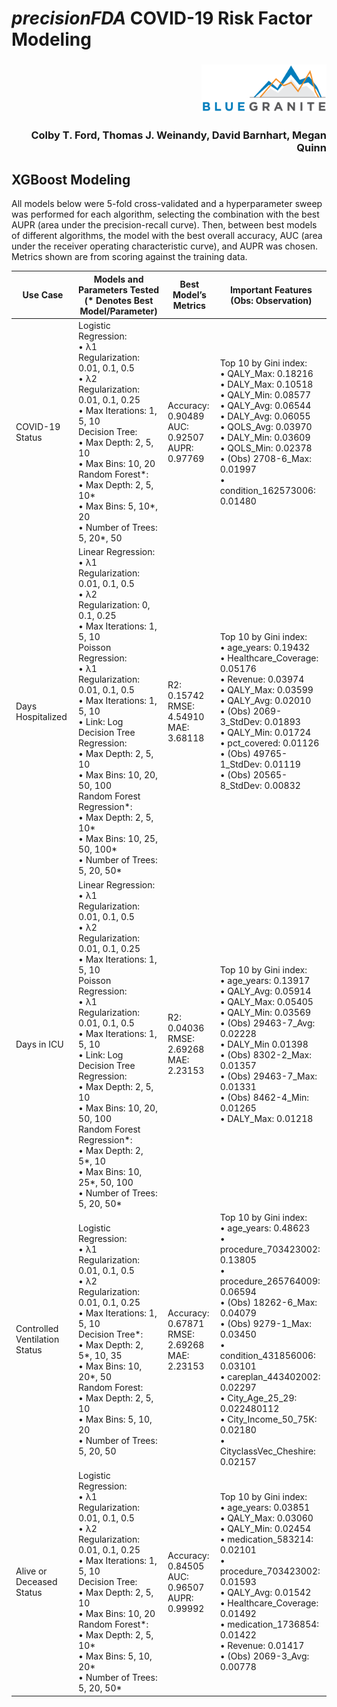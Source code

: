 # _precisionFDA_ COVID-19 Risk Factor Modeling

<h3 align="right"><img src="https://raw.githubusercontent.com/BlueGranite/precisionFDA_VAH_COVID-19/master/img/bg_logo.png" width="200px" alt="BlueGranite, Inc."></h3>

<h3 align="right">Colby T. Ford, Thomas J. Weinandy, David Barnhart, Megan Quinn</h3>

## XGBoost Modeling

All models below were 5-fold cross-validated and a hyperparameter sweep was performed for each algorithm, selecting the combination with the best AUPR (area under the precision-recall curve). Then, between best models of different algorithms, the model with the best overall accuracy, AUC (area under the receiver operating characteristic curve), and AUPR was chosen. Metrics shown are from scoring against the training data.

| Use Case                        	| Models and Parameters Tested<br>     (* Denotes Best Model/Parameter)                                                                                                                                                                                                                                                                                                                                                                                                                                               	| Best Model’s Metrics                               	| Important Features<br>     (Obs: Observation)                                                                                                                                                                                                                                                                                                                                                     	|
|---------------------------------	|---------------------------------------------------------------------------------------------------------------------------------------------------------------------------------------------------------------------------------------------------------------------------------------------------------------------------------------------------------------------------------------------------------------------------------------------------------------------------------------------------------------------	|----------------------------------------------------	|---------------------------------------------------------------------------------------------------------------------------------------------------------------------------------------------------------------------------------------------------------------------------------------------------------------------------------------------------------------------------------------------------	|
| COVID-19 Status                 	| Logistic Regression:<br>     •	λ1 Regularization: 0.01, 0.1, 0.5<br>     •	λ2 Regularization: 0.01, 0.1, 0.25<br>     •	Max Iterations: 1, 5, 10<br>     Decision Tree:<br>     •	Max Depth: 2, 5, 10<br>     •	Max Bins: 10, 20<br>     Random Forest*:<br>     •	Max Depth: 2, 5, 10*<br>     •	Max Bins: 5, 10*, 20<br>     •	Number of Trees: 5, 20*, 50                                                                                                                                                                	| Accuracy: 0.90489<br>AUC: 0.92507<br>AUPR: 0.97769 	| Top 10 by Gini index:<br>     •	QALY_Max: 0.18216<br>     •	DALY_Max: 0.10518<br>     •	QALY_Min: 0.08577<br>     •	QALY_Avg: 0.06544<br>     •	DALY_Avg: 0.06055<br>     •	QOLS_Avg: 0.03970<br>     •	DALY_Min: 0.03609<br>     •	QOLS_Min: 0.02378<br>     •	(Obs) 2708-6_Max: 0.01997<br>     •	condition_162573006: 0.01480                                                                            	|
| Days Hospitalized               	| Linear Regression:<br>     •	λ1 Regularization: 0.01, 0.1, 0.5<br>     •	λ2 Regularization: 0, 0.1, 0.25<br>     •	Max Iterations: 1, 5, 10<br>     Poisson Regression:<br>     •	λ1 Regularization: 0.01, 0.1, 0.5<br>     •	Max Iterations: 1, 5, 10<br>     •	Link: Log<br>     Decision Tree Regression:<br>     •	Max Depth: 2, 5, 10<br>     •	Max Bins: 10, 20, 50, 100<br>     Random Forest Regression*:<br>     •	Max Depth: 2, 5, 10*<br>     •	Max Bins: 10, 25, 50, 100*<br>     •	Number of Trees: 5, 20, 50*    	| R2: 0.15742<br>RMSE: 4.54910<br>MAE: 3.68118       	| Top 10 by Gini index:<br>     •	age_years: 0.19432<br>     •	Healthcare_Coverage: 0.05176<br>     •	Revenue: 0.03974<br>     •	QALY_Max: 0.03599<br>     •	QALY_Avg: 0.02010<br>     •	(Obs) 2069-3_StdDev: 0.01893<br>     •	QALY_Min: 0.01724<br>     •	pct_covered: 0.01126<br>     •	(Obs) 49765-1_StdDev: 0.01119<br>     •	(Obs) 20565-8_StdDev: 0.00832                                              	|
| Days in ICU                     	| Linear Regression:<br>     •	λ1 Regularization: 0.01, 0.1, 0.5<br>     •	λ2 Regularization: 0.01, 0.1, 0.25<br>     •	Max Iterations: 1, 5, 10<br>     Poisson Regression:<br>     •	λ1 Regularization: 0.01, 0.1, 0.5<br>     •	Max Iterations: 1, 5, 10<br>     •	Link: Log<br>     Decision Tree Regression:<br>     •	Max Depth: 2, 5, 10<br>     •	Max Bins: 10, 20, 50, 100<br>     Random Forest Regression*:<br>     •	Max Depth: 2, 5*, 10<br>     •	Max Bins: 10, 25*, 50, 100<br>     •	Number of Trees: 5, 20, 50* 	| R2: 0.04036<br>RMSE: 2.69268<br>MAE: 2.23153       	| Top 10 by Gini index:<br>     •	age_years: 0.13917<br>     •	QALY_Avg: 0.05914<br>     •	QALY_Max: 0.05405<br>     •	QALY_Min: 0.03569<br>     •	(Obs) 29463-7_Avg: 0.02228<br>     •	DALY_Min	0.01398<br>     •	(Obs) 8302-2_Max: 0.01357<br>     •	(Obs) 29463-7_Max: 0.01331<br>     •	(Obs) 8462-4_Min: 0.01265<br>     •	DALY_Max: 0.01218                                                              	|
| Controlled Ventilation   Status 	| Logistic Regression:<br>     •	λ1 Regularization: 0.01, 0.1, 0.5<br>     •	λ2 Regularization: 0.01, 0.1, 0.25<br>     •	Max Iterations: 1, 5, 10<br>     Decision Tree*:<br>     •	Max Depth: 2, 5*, 10, 35<br>     •	Max Bins: 10, 20*, 50<br>     Random Forest:<br>     •	Max Depth: 2, 5, 10<br>     •	Max Bins: 5, 10, 20<br>     •	Number of Trees: 5, 20, 50                                                                                                                                                         	| Accuracy: 0.67871<br>RMSE: 2.69268<br>MAE: 2.23153 	| Top 10 by Gini index:<br>     •	age_years: 0.48623<br>     •	procedure_703423002: 0.13805<br>     •	procedure_265764009: 0.06594<br>     •	(Obs) 18262-6_Max: 0.04079<br>     •	(Obs) 9279-1_Max: 0.03450<br>     •	condition_431856006: 0.03101<br>     •	careplan_443402002: 0.02297<br>     •	City_Age_25_29: 0.022480112<br>     •	City_Income_50_75K: 0.02180<br>     •	CityclassVec_Cheshire: 0.02157 	|
| Alive or Deceased Status        	| Logistic Regression:<br>     •	λ1 Regularization: 0.01, 0.1, 0.5<br>     •	λ2 Regularization: 0.01, 0.1, 0.25<br>     •	Max Iterations: 1, 5, 10<br>     Decision Tree:<br>     •	Max Depth: 2, 5, 10<br>     •	Max Bins: 10, 20<br>     Random Forest*:<br>     •	Max Depth: 2, 5, 10*<br>     •	Max Bins: 5, 10, 20*<br>     •	Number of Trees: 5, 20, 50*                                                                                                                                                                	| Accuracy: 0.84505<br>AUC: 0.96507<br>AUPR: 0.99992 	| Top 10 by Gini index:<br>     •	age_years: 0.03851<br>     •	QALY_Max: 0.03060<br>     •	QALY_Min: 0.02454<br>     •	medication_583214: 0.02101<br>     •	procedure_703423002: 0.01593<br>     •	QALY_Avg: 0.01542<br>     •	Healthcare_Coverage: 0.01492<br>     •	medication_1736854: 0.01422<br>     •	Revenue: 0.01417<br>     •	(Obs) 2069-3_Avg: 0.00778                                              	|

